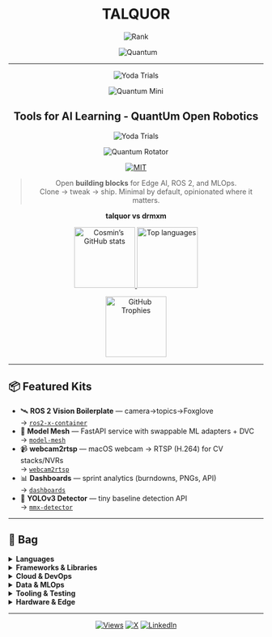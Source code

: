<div align="center">
<!-- Top of README -->


# TALQUOR  


![Rank](https://yoda-level-github-badge.vercel.app/api/user-rank?username=talquor&badge=1&xp=bar&streak=1&streakSource=hybrid&theme=jedi&logo=saber)

<p align="center">
  &nbsp;
  <img alt="Quantum"
       src="https://yoda-level-github-badge.vercel.app/api/qrotator-mini?username=talquor&theme=sith&xpStyle=bar&frame=entanglement"/>
</p>

------

![Yoda Trials](https://yoda-level-github-badge.vercel.app/api/trials?username=talquor&detailed=1&cols=3&theme=sith)


![Quantum Mini](https://yoda-level-github-badge.vercel.app/api/qrotator-mini?username=talquor&theme=jedi&dur=4&streak=1&xpMode=commits&xpPer=10&levelSize=100&windowDays=30)


## Tools for AI Learning - QuantUm Open Robotics


![Yoda Trials](https://yoda-level-github-badge.vercel.app/api/trials?username=talquor&theme=jedi)


![Quantum Rotator](https://yoda-level-github-badge.vercel.app/api/qrotator?size=lg&theme=sith&dur=8)

[![MIT](https://img.shields.io/badge/License-MIT-green.svg?style=flat-square)](./LICENSE)

> Open **building blocks** for Edge AI, ROS 2, and MLOps.  
> Clone → tweak → ship. Minimal by default, opinionated where it matters.


**talquor vs drmxm**
  

  <p>
    <a href="https://github.com/talquor">
      <img height="120" src="https://github-readme-stats.vercel.app/api?username=talquor&theme=dracula&show_icons=true&include_all_commits=true&count_private=true&hide_border=true" alt="Cosmin’s GitHub stats" />
    </a>
    <a href="https://github.com/talquor">
      <img height="120" src="https://github-readme-stats.vercel.app/api/top-langs/?username=talquor&layout=compact&theme=dracula&hide_border=true" alt="Top languages" />
    </a>
  </p>
  <p>
    <img height="120" src="https://github-profile-trophy.vercel.app/?username=talquor&theme=dracula&no-frame=true&margin-w=5&rank=-&row=2" alt="GitHub Trophies" />
  </p>
</div>

---

## 📦 Featured Kits
- 🛰 **ROS 2 Vision Boilerplate** — camera→topics→Foxglove  
  → [`ros2-x-container`](https://github.com/talquor/ros2-x-container)
- 🤖 **Model Mesh** — FastAPI service with swappable ML adapters + DVC  
  → [`model-mesh`](https://github.com/talquor/model-mesh)
- 📹 **webcam2rtsp** — macOS webcam → RTSP (H.264) for CV stacks/NVRs  
  → [`webcam2rtsp`](https://github.com/talquor/webcam2rtsp)
- 📊 **Dashboards** — sprint analytics (burndowns, PNGs, API)  
  → [`dashboards`](https://github.com/talquor/dashboards)
- 🐉 **YOLOv3 Detector** — tiny baseline detection API  
  → [`mmx-detector`](https://github.com/talquor/mmx-detector)

---

## 🧰 Bag

<details>
<summary><b>Languages</b></summary>
<br>
<img src="https://img.shields.io/badge/Python-3776AB?logo=python&logoColor=white" />
<img src="https://img.shields.io/badge/Java-007396?logo=java&logoColor=white" />
<img src="https://img.shields.io/badge/C++-00599C?logo=cplusplus&logoColor=white" />
<img src="https://img.shields.io/badge/TypeScript-3178C6?logo=typescript&logoColor=white" />
<img src="https://img.shields.io/badge/JavaScript-333?logo=javascript&logoColor=F7DF1E" />
<img src="https://img.shields.io/badge/SQL-025E8C?logo=postgresql&logoColor=white" />
<img src="https://img.shields.io/badge/Bash-121011?logo=gnubash&logoColor=white" />
</details>

<details>
<summary><b>Frameworks & Libraries</b></summary>
<br>
<img src="https://img.shields.io/badge/FastAPI-009688?logo=fastapi&logoColor=white" />
<img src="https://img.shields.io/badge/Flask-000000?logo=flask&logoColor=white" />
<img src="https://img.shields.io/badge/SpringBoot-6DB33F?logo=springboot&logoColor=white" />
<img src="https://img.shields.io/badge/ROS2-22314E?logo=ros&logoColor=white" />
<!-- <img src="https://img.shields.io/badge/OpenCV-5C3EE8?logo=opencv&logoColor=white" /> -->
<!-- <img src="https://img.shields.io/badge/PyTorch-EE4C2C?logo=pytorch&logoColor=white" /> -->
<!-- <img src="https://img.shields.io/badge/TensorFlow-FF6F00?logo=tensorflow&logoColor=white" /> -->
</details>

<details>
<summary><b>Cloud & DevOps</b></summary>
<br>
<img src="https://img.shields.io/badge/AWS-232F3E?logo=amazon-aws&logoColor=white" />
<img src="https://img.shields.io/badge/Azure-0078D4?logo=microsoft-azure&logoColor=white" />
<img src="https://img.shields.io/badge/GCP-4285F4?logo=google-cloud&logoColor=white" />
<img src="https://img.shields.io/badge/Kubernetes-326CE5?logo=kubernetes&logoColor=white" />
<img src="https://img.shields.io/badge/Docker-2496ED?logo=docker&logoColor=white" />
<img src="https://img.shields.io/badge/GitHub_Actions-2088FF?logo=github-actions&logoColor=white" />
</details>

<details>
<summary><b>Data & MLOps</b></summary>
<br>
<img src="https://img.shields.io/badge/DVC-945DD6?logo=dvc&logoColor=white" />
<!-- <img src="https://img.shields.io/badge/MLflow-0194E2?logo=mlflow&logoColor=white" /> -->
<!-- <img src="https://img.shields.io/badge/FiftyOne-593D88?logo=fiftyone&logoColor=white" /> -->
<img src="https://img.shields.io/badge/PostgreSQL-336791?logo=postgresql&logoColor=white" />
<img src="https://img.shields.io/badge/MySQL-4479A1?logo=mysql&logoColor=white" />
</details>

<details>
<summary><b>Tooling & Testing</b></summary>
<br>
<img src="https://img.shields.io/badge/OSGi-Microservices-5A5A5A?style=flat&logo=eclipseide&logoColor=white" />
<img src="https://img.shields.io/badge/Maven-Apache-DC382D?logo=apachemaven&logoColor=white" />
<img src="https://img.shields.io/badge/JUnit-5-25A162?logo=junit5&logoColor=white" />
<img src="https://img.shields.io/badge/Mockito-Unit%20Testing-239120?logo=testing-library&logoColor=white" />
</details>

<details>
<summary><b>Hardware & Edge</b></summary>
<br>
<img src="https://img.shields.io/badge/NVIDIA-Jetson-76B900?logo=nvidia&logoColor=white" />
<!-- <img src="https://img.shields.io/badge/Raspberry%20Pi-A22846?logo=raspberrypi&logoColor=white" /> -->
<!-- <img src="https://img.shields.io/badge/Arduino-00979D?logo=arduino&logoColor=white" /> -->
<img src="https://img.shields.io/badge/ROS2-Humble-22314E?logo=ros&logoColor=white" />
</details>

---

<div align="center">

[![Views](https://komarev.com/ghpvc/?username=talquor&color=brightgreen&style=flat-square)]()
[![X](https://img.shields.io/badge/X-000000?style=flat-square&logo=x&logoColor=white)](https://x.com/CosminBMemetea)
[![LinkedIn](https://img.shields.io/badge/LinkedIn-0A66C2?style=flat-square&logo=linkedin&logoColor=white)](https://linkedin.com/in/cosmin-bogdan-memetea-6450a7bb/)

</div>
